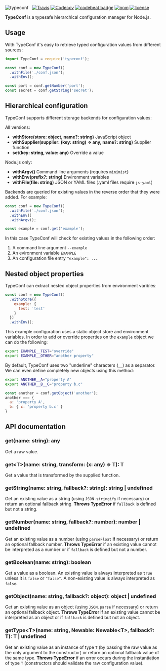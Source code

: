 ![typeconf](https://user-images.githubusercontent.com/1183636/26884982-7e63efd0-4ba1-11e7-845d-4ade4627039c.png) &nbsp; [![Travis](https://img.shields.io/travis/mfellner/typeconf.svg)](travis-ci.org/mfellner/typeconf) [![Codecov](https://img.shields.io/codecov/c/github/mfellner/typeconf.svg)](https://codecov.io/gh/mfellner/janus) [![codebeat badge](https://codebeat.co/badges/6df3709c-deed-4a8f-af7d-2e1ccda63591)](https://codebeat.co/projects/github-com-mfellner-typeconf-master) [![npm](https://img.shields.io/npm/v/typeconf.svg)](https://www.npmjs.com/package/typeconf) [![license](https://img.shields.io/github/license/mfellner/typeconf.svg)](https://choosealicense.com/licenses/mit)

**TypeConf** is a typesafe hierarchical configuration manager for Node.js.

## Usage

With TypeConf it's easy to retrieve typed configuration values from different sources:

```js
import TypeConf = require('typeconf');

const conf = new TypeConf()
  .withFile('./conf.json');
  .withEnv();

const port = conf.getNumber('port');
const secret = conf.getString('secret');
```

## Hierarchical configuration

TypeConf supports different storage backends for configuration values:

All versions:

* **withStore(store: object, name?: string)** JavaScript object
* **withSupplier(supplier: (key: string) => any, name?: string)** Supplier function
* **set(key: string, value: any)** Override a value

Node.js only:

* **withArgv()** Command line arguments (requires `minimist`)
* **withEnv(prefix?: string)** Environment variables
* **withFile(file: string)** JSON or YAML files (.yaml files require `js-yaml`)

Backends are queried for existing values in the reverse order that they were added. For example:

```js
const conf = new TypeConf()
  .withFile('./conf.json');
  .withEnv()
  .withArgv();

const example = conf.get('example');
```

In this case TypeConf will check for existing values in the following order:

1. A command line argument `--example`
2. An evironment variable `EXAMPLE`
3. An configuration file entry `"example": ...`

## Nested object properties

TypeConf can extract nested object properties from environment varibles:

```js
const conf = new TypeConf()
  .withStore({
    example: {
      test: 'test'
    }
  })
  .withEnv();
```

This example configuration uses a static object store and environment variables. In order to add or override properties on the `example` object we can do the following:

```sh
export EXAMPLE__TEST="override"
export EXAMPLE__OTHER="another property"
```

By default, TypeConf uses two "underline" characters (`__`) as a separator. We can even define completely new objects using this method:

```sh
export ANOTHER__A="property A"
export ANOTHER__B__C="property b.c"
```

```js
const another = conf.getObject('another');
another === {
  a: 'property A',
  b: { c: 'property b.c' }
}
```

## API documentation

### get(name: string): any

Get a raw value.

### get&lt;T&gt;(name: string, transform: (x: any) => T): T

Get a value that is transformed by the supplied function.

### getString(name: string, fallback?: string): string | undefined

Get an existing value as a string (using `JSON.stringify` if necessary) or return an optional fallback string. **Throws TypeError** if `fallback` is defined but not a string.

### getNumber(name: string, fallback?: number): number | undefined

Get an existing value as a number (using `parseFloat` if necessary) or return an optional fallback number. **Throws TypeError** if an existing value cannot be interpreted as a number or if `fallback` is defined but not a number.

### getBoolean(name: string): boolean

Get a value as a boolean. An existing value is always interpreted as `true` unless it is `false` or `"false"`. A non-existing value is always interpreted as `false`.

### getObject(name: string, fallback?: object): object | undefined

Get an existing value as an object (using `JSON.parse` if necessary) or return an optional fallback object. **Throws TypeError** if an existing value cannot be interpreted as an object or if `fallback` is defined but not an object.

### getType&lt;T&gt;(name: string, Newable: Newable&lt;T&gt;, fallback?: T): T | undefined

Get an existing value as an instance of type `T` (by passing the raw value as the only argument to the constructor) or return an optional fallback value of the same type. **Throws TypeError** if an error occurs during the instantiation of type `T` (constructors should validate the raw configuration value).
